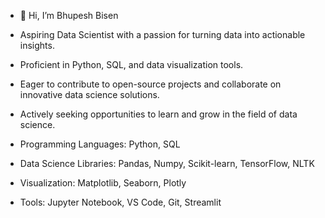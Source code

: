- 👋 Hi, I’m Bhupesh Bisen
- Aspiring Data Scientist with a passion for turning data into actionable insights.
- Proficient in Python, SQL, and data visualization tools.
- Eager to contribute to open-source projects and collaborate on innovative data science solutions.
- Actively seeking opportunities to learn and grow in the field of data science.

- Programming Languages: Python, SQL
- Data Science Libraries: Pandas, Numpy, Scikit-learn, TensorFlow, NLTK
- Visualization: Matplotlib, Seaborn, Plotly
- Tools: Jupyter Notebook, VS Code, Git, Streamlit
<!---
bhupeshbisen/bhupeshbisen is a ✨ special ✨ repository because its `README.md` (this file) appears on your GitHub profile.
You can click the Preview link to take a look at your changes.
--->
